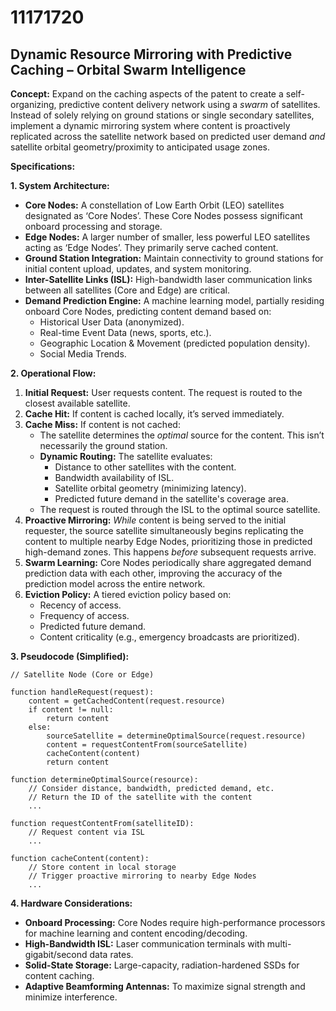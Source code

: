 # 11171720

## Dynamic Resource Mirroring with Predictive Caching – Orbital Swarm Intelligence

**Concept:** Expand on the caching aspects of the patent to create a self-organizing, predictive content delivery network using a *swarm* of satellites.  Instead of solely relying on ground stations or single secondary satellites, implement a dynamic mirroring system where content is proactively replicated across the satellite network based on predicted user demand *and* satellite orbital geometry/proximity to anticipated usage zones.

**Specifications:**

**1. System Architecture:**

*   **Core Nodes:** A constellation of Low Earth Orbit (LEO) satellites designated as ‘Core Nodes’. These Core Nodes possess significant onboard processing and storage.
*   **Edge Nodes:** A larger number of smaller, less powerful LEO satellites acting as ‘Edge Nodes’. They primarily serve cached content.
*   **Ground Station Integration:** Maintain connectivity to ground stations for initial content upload, updates, and system monitoring.
*   **Inter-Satellite Links (ISL):**  High-bandwidth laser communication links between all satellites (Core and Edge) are critical.
*   **Demand Prediction Engine:** A machine learning model, partially residing onboard Core Nodes, predicting content demand based on:
    *   Historical User Data (anonymized).
    *   Real-time Event Data (news, sports, etc.).
    *   Geographic Location & Movement (predicted population density).
    *   Social Media Trends.

**2. Operational Flow:**

1.  **Initial Request:** User requests content. The request is routed to the closest available satellite.
2.  **Cache Hit:** If content is cached locally, it’s served immediately.
3.  **Cache Miss:** If content is not cached:
    *   The satellite determines the *optimal* source for the content. This isn’t necessarily the ground station.
    *   **Dynamic Routing:** The satellite evaluates:
        *   Distance to other satellites with the content.
        *   Bandwidth availability of ISL.
        *   Satellite orbital geometry (minimizing latency).
        *   Predicted future demand in the satellite's coverage area.
    *   The request is routed through the ISL to the optimal source satellite.
4.  **Proactive Mirroring:** *While* content is being served to the initial requester, the source satellite simultaneously begins replicating the content to multiple nearby Edge Nodes, prioritizing those in predicted high-demand zones. This happens *before* subsequent requests arrive.
5.  **Swarm Learning:** Core Nodes periodically share aggregated demand prediction data with each other, improving the accuracy of the prediction model across the entire network.
6.  **Eviction Policy:**  A tiered eviction policy based on:
    *   Recency of access.
    *   Frequency of access.
    *   Predicted future demand.
    *   Content criticality (e.g., emergency broadcasts are prioritized).

**3.  Pseudocode (Simplified):**

```pseudocode
// Satellite Node (Core or Edge)

function handleRequest(request):
    content = getCachedContent(request.resource)
    if content != null:
        return content
    else:
        sourceSatellite = determineOptimalSource(request.resource)
        content = requestContentFrom(sourceSatellite)
        cacheContent(content)
        return content

function determineOptimalSource(resource):
    // Consider distance, bandwidth, predicted demand, etc.
    // Return the ID of the satellite with the content
    ...

function requestContentFrom(satelliteID):
    // Request content via ISL
    ...

function cacheContent(content):
    // Store content in local storage
    // Trigger proactive mirroring to nearby Edge Nodes
    ...
```

**4.  Hardware Considerations:**

*   **Onboard Processing:** Core Nodes require high-performance processors for machine learning and content encoding/decoding.
*   **High-Bandwidth ISL:** Laser communication terminals with multi-gigabit/second data rates.
*   **Solid-State Storage:** Large-capacity, radiation-hardened SSDs for content caching.
*   **Adaptive Beamforming Antennas:** To maximize signal strength and minimize interference.